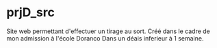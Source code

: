 # prjD_src
Site web permettant d'effectuer un tirage au sort.
Créé dans le cadre de mon admission à l'école Doranco Dans un déais inferieur à 1 semaine. 
